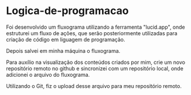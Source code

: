 # Logica-de-programacao

Foi desenvolvido um fluxograma utilizando a ferramenta "lucid.app", onde estruturei um fluxo de ações, 
que serão posteriormente utilizadas para criação de código em liguagem de programação.

Depois salvei em minha máquina o fluxograma.

Para auxílio na visualização dos conteúdos criados por mim, crie um novo repositório remoto no github e sincronizei com um repositório local, 
onde adicionei o arquivo do fluxograma.

Utilizando o Git, fiz o upload desse arquivo para meu repositório remoto.


